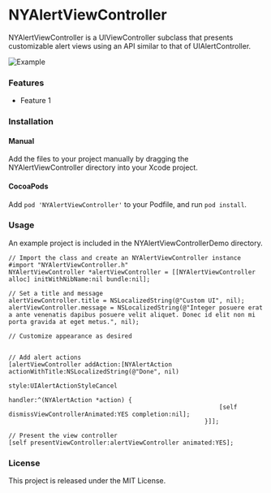 # NYAlertViewController

NYAlertViewController is a UIViewController subclass that presents customizable alert views using an API similar to that of UIAlertController.

![Example](https://github.com/nealyoung/NYSegmentedControl/raw/master/example.gif)

### Features
* Feature 1

### Installation
#### Manual
Add the files to your project manually by dragging the NYAlertViewController directory into your Xcode project.

#### CocoaPods
Add `pod 'NYAlertViewController'` to your Podfile, and run `pod install`.

### Usage
An example project is included in the NYAlertViewControllerDemo directory.

```objc
// Import the class and create an NYAlertViewController instance
#import "NYAlertViewController.h"
NYAlertViewController *alertViewController = [[NYAlertViewController alloc] initWithNibName:nil bundle:nil];

// Set a title and message
alertViewController.title = NSLocalizedString(@"Custom UI", nil);
alertViewController.message = NSLocalizedString(@"Integer posuere erat a ante venenatis dapibus posuere velit aliquet. Donec id elit non mi porta gravida at eget metus.", nil);

// Customize appearance as desired


// Add alert actions
[alertViewController addAction:[NYAlertAction actionWithTitle:NSLocalizedString(@"Done", nil)
                                                        style:UIAlertActionStyleCancel
                                                      handler:^(NYAlertAction *action) {
                                                          [self dismissViewControllerAnimated:YES completion:nil];
                                                      }]];

// Present the view controller
[self presentViewController:alertViewController animated:YES];
```

### License
This project is released under the MIT License.
